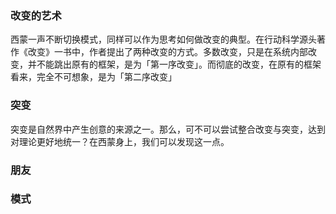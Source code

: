 ### 改变的艺术
西蒙一声不断切换模式，同样可以作为思考如何做改变的典型。在行动科学源头著作《改变》一书中，作者提出了两种改变的方式。多数改变，只是在系统内部改变，并不能跳出原有的框架，是为「第一序改变」。而彻底的改变，在原有的框架看来，完全不可想象，是为「第二序改变」
### 突变
突变是自然界中产生创意的来源之一。那么，可不可以尝试整合改变与突变，达到
对理论更好地统一？在西蒙身上，我们可以发现这一点。

### 朋友

### 模式